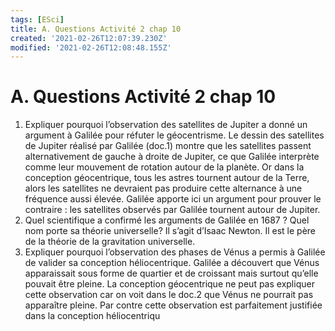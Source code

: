 ```yaml
---
tags: [ESci]
title: A. Questions Activité 2 chap 10
created: '2021-02-26T12:07:39.230Z'
modified: '2021-02-26T12:08:48.155Z'
---
```


# A. Questions Activité 2 chap 10
1) Expliquer pourquoi l’observation des satellites de Jupiter a donné un argument à Galilée pour réfuter le géocentrisme.
Le dessin des satellites de Jupiter réalisé par Galilée (doc.1) montre que les satellites passent alternativement de gauche à droite de Jupiter, ce que Galilée interprète comme leur mouvement de rotation autour de la planète. Or dans la conception géocentrique, tous les astres tournent autour de la Terre, alors les satellites ne devraient pas produire cette alternance à une fréquence aussi élevée. Galilée apporte ici un argument pour prouver le contraire : les satellites observés par Galilée tournent autour de Jupiter.
2) Quel scientifique a confirmé les arguments de Galilée en 1687 ? Quel nom porte sa théorie universelle?
Il s’agit d’Isaac Newton. Il est le père de la théorie de la gravitation universelle.
3) Expliquer pourquoi l’observation des phases de Vénus a permis à Galilée de valider sa conception héliocentrique.
Galilée a découvert que Vénus apparaissait sous forme de quartier et de croissant mais surtout qu’elle pouvait être pleine. La conception géocentrique ne peut pas expliquer cette observation car on voit dans le doc.2 que Vénus ne pourrait pas apparaître pleine. Par contre cette observation est parfaitement justifiée dans la conception héliocentriqu

